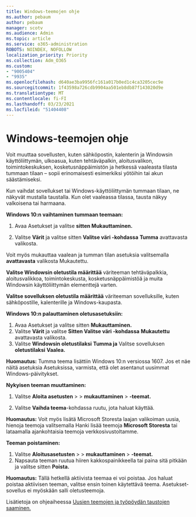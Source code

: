```yaml
---
title: Windows-teemojen ohje
ms.author: pebaum
author: pebaum
manager: scotv
ms.audience: Admin
ms.topic: article
ms.service: o365-administration
ROBOTS: NOINDEX, NOFOLLOW
localization_priority: Priority
ms.collection: Adm_O365
ms.custom:
- "9005404"
- "9935"
ms.openlocfilehash: d640ae3ba9956fc161a017b0ed1c4ca3205cec9e
ms.sourcegitcommit: 1f43598a726cdb9904aa501eb8db87f143020d9e
ms.translationtype: MT
ms.contentlocale: fi-FI
ms.lasthandoff: 03/23/2021
ms.locfileid: "51404408"
---
```

# <a name="help-with-windows-themes"></a>Windows-teemojen ohje

Voit muuttaa sovellusten, kuten sähköpostin, kalenterin ja Windowsin käyttöliittymän, ulkoasua, kuten tehtäväpalkin, aloitusvalikon, toimintokeskuksen, kosketusnäppäimistön ja hetkessä vaaleasta tilasta tummaan tilaan – sopii erinomaisesti esimerkiksi yötöihin tai akun säästämiseksi.  

Kun vaihdat sovellukset tai Windows-käyttöliittymän tummaan tilaan, ne näkyvät mustalla taustalla. Kun olet vaaleassa tilassa, tausta näkyy valkoisena tai harmaana.
 
**Windows 10:n vaihtaminen tummaan teemaan:**

1. Avaa Asetukset ja valitse **sitten Mukauttaminen.**
  
1. Valitse **Värit** ja valitse sitten **Valitse väri -kohdassa** **Tumma** avattavasta valikosta.

Voit myös mukauttaa vaalean ja tumman tilan asetuksia valitsemalla **avattavasta** valikosta Mukautettu.

**Valitse Windowsin oletustila määrittää** väriteeman tehtäväpalkkia, aloitusvalikkoa, toimintokeskusta, kosketusnäppäimistöä ja muita Windowsin käyttöliittymän elementtejä varten.  

**Valitse sovelluksen oletustila määrittää** väriteeman sovelluksille, kuten sähköpostille, kalenterille ja Windows-kaupasta.
 
**Windows 10:n palauttaminen oletusasetuksiin:**

1. Avaa Asetukset ja valitse sitten **Mukauttaminen.**  
1. Valitse **Värit** ja valitse **Sitten Valitse väri -kohdassa** **Mukautettu** avattavasta valikosta.  
1. Valitse **Windowsin oletustilaksi** **Tumma ja** Valitse sovelluksen **oletustilaksi** **Vaalea.**

**Huomautus:** Tumma teema lisättiin Windows 10:n versiossa 1607. Jos et näe näitä asetuksia Asetuksissa, varmista, että olet asentanut uusimmat Windows-päivitykset.

**Nykyisen teeman muuttaminen:**

1. Valitse **Aloita asetusten**  >    >  **mukauttaminen**  >  **-teemat.**  

1. Valitse **Vaihda teema**-kohdassa ruutu, jota haluat käyttää. 

**Huomautus:** Voit myös lisätä Microsoft Storesta laajan valikoiman uusia, hienoja teemoja valitsemalla Hanki lisää teemoja **Microsoft Storesta** tai lataamalla ajankohtaisia teemoja verkkosivustoltamme.

**Teeman poistaminen:**

1. Valitse **Aloitusasetusten**  >    >  **mukauttaminen**  >  **-teemat.** 
1. Napsauta teeman ruutua hiiren kakkospainikkeella tai paina sitä pitkään ja valitse sitten **Poista.** 

**Huomautus:** Tällä hetkellä aktiivista teemaa ei voi poistaa. Jos haluat poistaa aktiivisen teeman, valitse ensin toinen käytettävä teema. Asetukset-sovellus ei myöskään salli oletusteemoja.

Lisätietoja on ohjeaiheessa [Uusien teemojen ja työpöydän taustojen saaminen.](https://support.microsoft.com/windows/get-new-themes-and-desktop-backgrounds-09e3e0a6-02e3-5ecd-22a1-5d048e3cb0d3)
